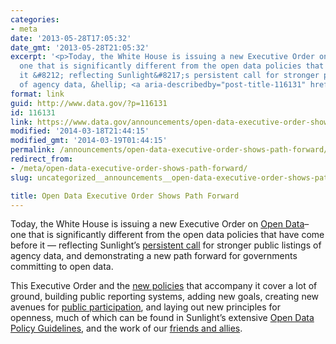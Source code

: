 ```yaml
---
categories:
- meta
date: '2013-05-28T17:05:32'
date_gmt: '2013-05-28T21:05:32'
excerpt: '<p>Today, the White House is issuing a new Executive Order on Open Data&nbsp;&#8211;
  one that is significantly different from the open data policies that have come before
  it &#8212; reflecting Sunlight&#8217;s persistent call for stronger public listings
  of agency data, &hellip; <a aria-describedby="post-title-116131" href="https://www.data.gov/announcements/open-data-executive-order-shows-path-forward">Continued</a></p>'
format: link
guid: http://www.data.gov/?p=116131
id: 116131
link: https://www.data.gov/announcements/open-data-executive-order-shows-path-forward
modified: '2014-03-18T21:44:15'
modified_gmt: '2014-03-19T01:44:15'
permalink: /announcements/open-data-executive-order-shows-path-forward/
redirect_from:
- /meta/open-data-executive-order-shows-path-forward/
slug: uncategorized__announcements__open-data-executive-order-shows-path-forward

title: Open Data Executive Order Shows Path Forward
---
```


Today, the White House is issuing a new Executive Order on [Open Data](http://www.whitehouse.gov/the-press-office/2013/05/09/executive-order-making-open-and-machine-readable-new-default-government-)– one that is significantly different from the open data policies that have come before it — reflecting Sunlight’s [persistent call](https://docs.google.com/document/d/1tzv4dGic7CKXeUBuSiPBSXWpDiLhQhdC9kaq8L8WxKY/edit?usp=sharing) for stronger public listings of agency data, and demonstrating a new path forward for governments committing to open data.

This Executive Order and the [new policies](http://www.whitehouse.gov) that accompany it cover a lot of ground, building public reporting systems, adding new goals, creating new avenues for [public participation](http://project-open-data.github.io/), and laying out new principles for openness, much of which can be found in Sunlight’s extensive [Open Data Policy Guidelines](http://sunlightfoundation.com/policy/opendata/), and the work of our [friends and allies](http://razor.occams.info/pubdocs/opendataciviccapital.html#format).

